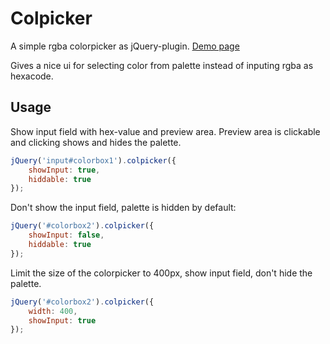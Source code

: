 Colpicker
=========

A simple rgba colorpicker as jQuery-plugin. [Demo page](http://pesasa.github.io/colpicker)

Gives a nice ui for selecting color from palette instead of inputing
rgba as hexacode.

Usage
-----
Show input field with hex-value and preview area. Preview area is clickable
and clicking shows and hides the palette.

```javascript
jQuery('input#colorbox1').colpicker({
    showInput: true,
    hiddable: true
});
```

Don't show the input field, palette is hidden by default:

```javascript
jQuery('#colorbox2').colpicker({
    showInput: false,
    hiddable: true
});
```

Limit the size of the colorpicker to 400px, show input field, don't hide the
palette.

```javascript
jQuery('#colorbox2').colpicker({
    width: 400,
    showInput: true
});
```
